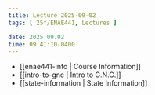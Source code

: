 ```yaml
---
title: Lecture 2025-09-02
tags: [ 25f/ENAE441, Lectures ]

date: 2025.09.02
time: 09:41:10-0400
---
```


- [[enae441-info | Course Information]]
- [[intro-to-gnc | Intro to G.N.C.]]
- [[state-information | State Information]]
